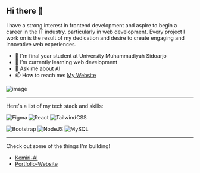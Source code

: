 ## Hi there 👋

I have a strong interest in frontend development and aspire to begin a career in the IT industry, particularly in web development. Every project I work on is the result of my dedication and desire to create engaging and innovative web experiences.

- 🏫 I'm final year student at University Muhammadiyah Sidoarjo
- 🌱 I’m currently learning web development
- 💬 Ask me about AI
- 📫 How to reach me: [My Website](https://iqbaald.github.io/portfolio-web)
  
![image](https://www.codewars.com/users/iqbaald/badges/large)

---

Here's a list of my tech stack and skills:

![Figma](https://img.shields.io/badge/figma-%23F24E1E.svg?style=for-the-badge&logo=figma&logoColor=white)
![React](https://img.shields.io/badge/-React-blue?style=for-the-badge)
![TailwindCSS](https://img.shields.io/badge/tailwindcss-%2338B2AC.svg?style=for-the-badge&logo=tailwind-css&logoColor=white)

![Bootstrap](https://img.shields.io/badge/bootstrap-%238511FA.svg?style=for-the-badge&logo=bootstrap&logoColor=white)
![NodeJS](https://img.shields.io/badge/node.js-6DA55F?style=for-the-badge&logo=node.js&logoColor=white)
![MySQL](https://img.shields.io/badge/mysql-4479A1.svg?style=for-the-badge&logo=mysql&logoColor=white)

---

Check out some of the things I'm building!

- [Kemiri-AI](https://iqbaald.github.io/kemiri)
- [Portfolio-Website](https://iqbaald.github.io/portfolio-web)
